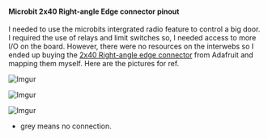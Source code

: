 #### Microbit 2x40 Right-angle Edge connector pinout

I needed to use the microbits intergrated radio feature to control a big door. I required the use of relays and limit switches so, I needed access to more I/O on the board. However, there were no resources on the interwebs so I ended up buying the [2x40 Right-angle edge connector](https://adafru.it/3342) from Adafruit and mapping them myself. Here are the pictures for ref.

![Imgur](https://i.imgur.com/WHoXiiI.jpg)



![Imgur](https://i.imgur.com/VQ104ru.png)



![Imgur](https://i.imgur.com/7Gfs5TY.png)



* grey means no connection.
